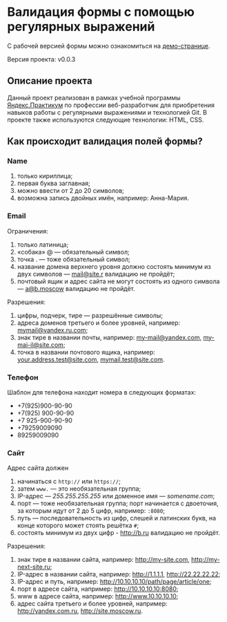 # Валидация формы с помощью регулярных выражений

С рабочей версией формы можно ознакомиться на [демо-странице](https://aleksandr-e-lebedev.github.io/form-validation-with-regex).

Версия проекта: v0.0.3

## Описание проекта

Данный проект реализован в рамках учебной программы [Яндекс.Практикум](https://praktikum.yandex.ru/) по профессии веб-разработчик для приобретения навыков работы с регулярными выражениями и технологией Git. В проекте также используются следующие технологии: HTML, CSS.

## Как происходит валидация полей формы?

### **Name**

1. только кириллица;
2. первая буква заглавная;
3. можно ввести от 2 до 20 символов;
4. возможна запись двойных имён, например: Анна-Мария.

### **Email**

Ограничения:

1. только латиница;
2. «собака» @ — обязательный символ;
3. точка . — тоже обязательный символ;
4. название домена верхнего уровня должно состоять минимум из двух символов — mail@site.r валидацию не пройдёт;
5. почтовый ящик и адрес сайта не могут состоять из одного символа — a@b.moscow валидацию не пройдёт.

Разрешения:

1. цифры, подчерк, тире — разрешённые символы;
2. адреса доменов третьего и более уровней, например: mymail@yandex.ru.com;
3. знак тире в названии почты, например: my-mail@yandex.com, my-mai-il@site.com;
4. точка в названии почтового ящика, например: your.address.test@site.com, mymail.test@site.com.

### **Телефон**

Шаблон для телефона находит номера в следующих форматах:

* +7(925)900-90-90
* +7(925) 900-90-90
* +7 925-900-90-90
* +79259009090
* 89259009090

### **Сайт**

Адрес сайта должен

1. начинаться с `http://` или `https://`;
2. затем `www.` — это необязательная группа;
3. IP-адрес — *255.255.255.255* или доменное имя — *somename.com*;
4. порт — тоже необязательная группа; порт начинается с двоеточия, за которым идут от 2 до 5 цифр, например: `:8080`;
5. путь — последовательность из цифр, слешей и латинских букв, на конце которого может стоять решётка `#`;
6. состоять минимум из двух цифр - http://b.ru валидацию не пройдёт.

Разрешения:

1. знак тире в названии сайта, например: http://my-site.com, http://my-next-site.ru;
2. IP-адрес в названии сайта, например: http://1.1.1.1, http://22.22.22.22;
3. IP-адрес и путь, например: http://10.10.10.10/path/page/article/one;
4. порт в адресе сайта, например: http://10.10.10.10:8080;
5. www в адресе сайта, например: http://www.10.10.10.10;
6. адрес сайта третьего и более уровней, например: http://yandex.com.ru, http://site.moscow.ru.